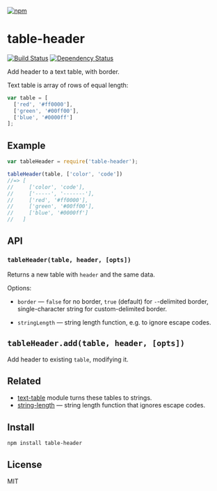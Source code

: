 [![npm](https://nodei.co/npm/table-header.png)](https://nodei.co/npm/table-header/)

# table-header

[![Build Status](https://travis-ci.org/eush77/table-header.svg?branch=master)](https://travis-ci.org/eush77/table-header) [![Dependency Status][david-badge]][david]

Add header to a text table, with border.

Text table is array of rows of equal length:

```js
var table = [
  ['red', '#ff0000'],
  ['green', '#00ff00'],
  ['blue', '#0000ff']
];
```

[david]: https://david-dm.org/eush77/table-header
[david-badge]: https://david-dm.org/eush77/table-header.png

## Example

```js
var tableHeader = require('table-header');

tableHeader(table, ['color', 'code'])
//=> [
//     ['color', 'code'],
//     ['-----', '-------'],
//     ['red', '#ff0000'],
//     ['green', '#00ff00'],
//     ['blue', '#0000ff']
//   ]
```

## API

### `tableHeader(table, header, [opts])`

Returns a new table with `header` and the same data.

Options:

- `border` — `false` for no border, `true` (default) for `-`-delimited border, single-character string for custom-delimited border.

- `stringLength` — string length function, e.g. to ignore escape codes.

## `tableHeader.add(table, header, [opts])`

Add header to existing `table`, modifying it.

## Related

- [text-table] module turns these tables to strings.
- [string-length] — string length function that ignores escape codes.

[text-table]: http://npm.im/text-table
[string-length]: http://npm.im/string-length

## Install

```
npm install table-header
```

## License

MIT
